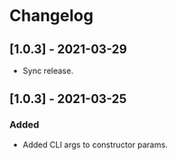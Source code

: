 # Changelog

## [1.0.3] - 2021-03-29

- Sync release.

## [1.0.3] - 2021-03-25

### Added

- Added CLI args to constructor params.